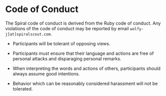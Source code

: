 # Code of Conduct

The Spiral code of conduct is derived from the Ruby code of conduct. 
Any violations of the code of conduct may be reported by email `wolfy-j[at]spiralscout.com`.

- Participants will be tolerant of opposing views.

- Participants must ensure that their language and actions are free of personal attacks and disparaging personal remarks.

- When interpreting the words and actions of others, participants should always assume good intentions.

- Behavior which can be reasonably considered harassment will not be tolerated.
